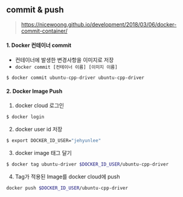 ## commit & push
> https://nicewoong.github.io/development/2018/03/06/docker-commit-container/

#### 1. Docker 컨테이너 commit
* 컨테이너에 발생한 변경사항을 이미지로 저장  
* ```docker commit [컨테이너 이름] [이미지 이름]```  
```bash
$ docker commit ubuntu-cpp-driver ubuntu-cpp-driver
```

#### 2. Docker Image Push
1. docker cloud 로그인  
```bash
$ docker login
```

2. docker user id 저장
```bash
$ export DOCKER_ID_USER="jehyunlee"
```

3. docker image 태그 달기
```bash
$ docker tag ubuntu-driver $DOCKER_ID_USER/ubuntu-cpp-driver
```

4. Tag가 적용된 Image를 docker cloud에 push
```bash
docker push $DOCKER_ID_USER/ubuntu-cpp-driver
```
